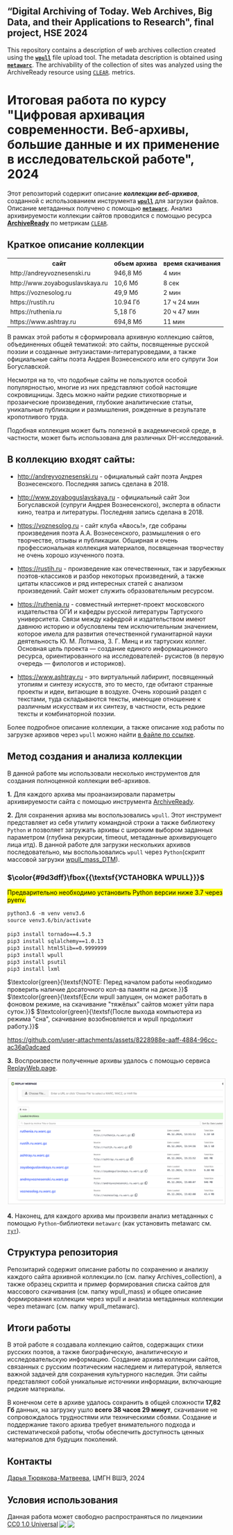 ## “Digital Archiving of Today. Web Archives, Big Data, and their Applications to Research", final project, HSE 2024
This repository contains a description of web archives collection created using the **[`wpull`](https://wpull.readthedocs.io/en/master/)** file upload tool. The metadata description is obtained using **[`metawarc`](https://github.com/datacoon/metawarc)**. The archivability of the collection of sites was analyzed using the ArchiveReady resource using [`CLEAR`](http://purl.pt/24107/1/iPres2013_PDF/CLEAR%20a%20credible%20method%20to%20evaluate%20website%20archivability.pdf). metrics.

# Итоговая работа по курсу "Цифровая архивация современности. Веб-архивы, большие данные и их применение в исследовательской работе", 2024

Этот репозиторий содержит описание ***коллекции веб-архивов***, созданной с использованием инструмента **[`wpull`](https://wpull.readthedocs.io/en/master/)** для загрузки файлов. Описание метаданных получено с помощью **[`metawarc`](https://github.com/datacoon/metawarc)**. Анализ архивируемости коллекции сайтов проводился с помощью ресурса **[ArchiveReady](https://archiveready.com/)** по метрикам [`CLEAR`](http://purl.pt/24107/1/iPres2013_PDF/CLEAR%20a%20credible%20method%20to%20evaluate%20website%20archivability.pdf).


## Краткое описание коллекции

<table>
    <tr>
        <th>сайт</th>
        <th>объем архива</th>
        <th>время скачивания</th>
    </tr>
    <tr>
        <td>http://andreyvoznesenski.ru</td>
        <td>946,8 Мб</td>
        <td>4 мин</td>
    </tr>
    <tr>
        <td>http://www.zoyaboguslavskaya.ru </td>
        <td>10,6 Мб</td>
        <td>8 сек</td>
    </tr>
    <tr>
        <td>https://voznesolog.ru</td>
        <td>49,9 Мб</td>
        <td>2 мин</td>
    </tr>
    <tr>
        <td>https://rustih.ru</td>
        <td>10.94 Гб</td>
        <td>17 ч 24 мин</td>
    </tr>
    <tr>
        <td>https://ruthenia.ru</td>
        <td>5,18 Гб</td>
        <td>20 ч 47 мин</td>
    </tr>
    <tr>
        <td>https://www.ashtray.ru</td>
        <td>694,8 Мб</td>
        <td>11 мин</td>
    </tr>
</table>


В рамках этой работы я сформировала архивную коллекцию сайтов, объединенных общей тематикой: это сайты, посвященные русской поэзии и созданные энтузиастами-литературоведами, а также официальные сайты поэта Андрея Вознесенского или его супруги Зои Богуславской.

Несмотря на то, что подобные сайты не пользуются особой популярностью, многие из них представляют собой настоящие сокровищницы. Здесь можно найти редкие стихотворные и прозаические произведения, глубокие аналитические статьи, уникальные публикации и размышления, рожденные в результате кропотливого труда. 

Подобная коллекция может быть полезной в академической среде, в частности, может быть использована для различных DH-исследований. 


## В коллекцию входят сайты: ##

* http://andreyvoznesenski.ru - официальный сайт поэта Андрея Вознесенского. Последняя запись сделана в 2018.

* http://www.zoyaboguslavskaya.ru - официальный сайт Зои Богуславской (супруги Андрея Вознесенского), эксперта в области кино, театра и литературы. Последняя запись сделана в 2018.

* https://voznesolog.ru - сайт клуба «Авось!», где собраны произведения поэта А.А. Вознесенского, размышления о его творчестве, отзывы и публикации. Обширная и очень профессиональная коллекция материалов, посвященная творчеству не очень хорошо изученного поэта.

* https://rustih.ru - произведение как отечественных, так и зарубежных поэтов-классиков и разбор некоторых произведений, а также цитаты классиков и ряд интересных статей с анализом произведений. Сайт может служить образовательным ресурсом.

* https://ruthenia.ru - совместный интернет-проект московского издательства ОГИ и кафедры русской литературы Тартуского университета. Связи между кафедрой и издательством имеют давнюю историю и обусловлены тем исключительным значением, которое имела для развития отечественной гуманитарной науки деятельность Ю. М. Лотмана, З. Г. Минц и их тартуских коллег. Основная цель проекта — создание единого информационного ресурса, ориентированного на исследователей- русистов (в первую очередь — филологов и историков).

* https://www.ashtray.ru - это виртуальный лабиринт, посвященный утопиям и синтезу искусств, это то место, где обитают странные проекты и идеи, витающие в воздухе. Очень хороший раздел с текстами, туда складываются тексты, имеющие отношение к различным искусствам и их синтезу, в частности, есть редкие тексты и комбинаторной поэзии.


Более подробное описание коллекции, а также описание ход работы по загрузке архивов через `wpull` можно найти [в файле по ссылке](./wpull_metawarc/WPULL_archiving_DTM.pdf).
 

## Метод создания и анализа коллекции

В данной работе мы использовали несколько инструментов для создания полноценной коллекции веб-архивов.

**1.** Для каждого архива мы проанаизировали параметры архивируемости сайта с помощью инструмента [ArchiveReady](https://archiveready.com/).

**2.** Для сохранения архива мы воспользовались `wpull`. Этот инструмент представляет из себя утилиту командной строки а также библиотеку `Python` и позволяет загружать архивы с широким выбором заданных параметром (глубина рекурсии, timeout, метаданные архивирующего лица итд). В данной работе для загрузки нескольких архивов последовательно, мы воспользовались `wpull` через `Python`(скрипт массовой загрузки [wpull_mass_DTM](./wpull_mass/wpull_mass_DTM.py)).


### $\color{#9d3dff}\fbox{{\textsf{УСТАНОВКА WPULL}}}$

<mark>Предварительно необходимо установить Python версии ниже 3.7 через pyenv.</mark>


```
python3.6 -m venv venv3.6
source venv3.6/bin/activate

pip3 install tornado==4.5.3
pip3 install sqlalchemy==1.0.13
pip3 install html5lib==0.9999999
pip3 install wpull
pip3 install psutil
pip3 install lxml 
```
$\textcolor{green}{\textsf{NOTE: Перед началом работы необходимо проверить наличие досаточного кол-ва памяти на диске.}}$
$\textcolor{green}{\textsf{Если wpull запущен, он может работать в фоновом режиме, на скачивание "тяжёлых" сайтов может уйти пара суток.}}$
$\textcolor{green}{\textsf{После выхода компьютера из режима "сна", скачивание возобновляется и wpull продолжит работу.}}$


https://github.com/user-attachments/assets/8228988e-aaff-4884-96cc-ac36a0adcaed



**3.** Воспроизвести полученные архивы удалось с помощью сервиса [ReplayWeb.page](https://replayweb.page/).


 ![рисунок replaywebpage_collection](./pictures/replaywebpage_collection.png)

**4.** Наконец, для каждого архива мы произвели анализ метаданных с помощью `Python`-библиотеки `metawarc` (как установить metawarc см. [`тут`](https://github.com/datacoon/metawarc)).




## Структура репозитория

Репозитарий содержит описание работы по сохранению и анализу каждого сайта архивной коллекции.по (см. папку Archives_collection), а также образец скрипта и пример формирования списка сайтов для массового скачивания (см. папку wpull_mass) и общее описание формирования коллекции через wpull и анализа метаданных коллекции через metawarc (см. папку wpull_metawarc).


## Итоги работы

В этой работе я создавала коллекцию сайтов, содержащих стихи русских поэтов, а также биографическую, аналитическую и исследовательскую информацию.
Создание архива коллекции сайтов, связанных с русским поэтическим наследием и литературой, является важной задачей для сохранения культурного наследия. Эти сайты представляют собой уникальные источники информации, включающие редкие материалы.

В конечном сете в архиве удалось сохранить в общей сложности **17,82 Гб** данных, на загрузку ушло **всего 38 часов 29 минут**, скачивание не сопровождалось трудностями или техническими сбоями.
Создание и поддержание такого архива требует внимательного подхода и систематической работы, чтобы обеспечить доступность ценных материалов для будущих поколений.




## Контакты
[Дарья Тюрякова-Матвеева](https://github.com/DariaTM), 
ЦМГН ВШЭ,
2024

## Условия использования 
<p xmlns:cc="http://creativecommons.org/ns#" >Данная работа может свободно распространяться по лицензиии <a href="http://creativecommons.org/publicdomain/zero/1.0?ref=chooser-v1" target="_blank" rel="license noopener noreferrer" style="display:inline-block;">CC0 1.0 Universal<img style="height:22px!important;margin-left:3px;vertical-align:text-bottom;" src="https://mirrors.creativecommons.org/presskit/icons/cc.svg?ref=chooser-v1"><img style="height:22px!important;margin-left:3px;vertical-align:text-bottom;" src="https://mirrors.creativecommons.org/presskit/icons/zero.svg?ref=chooser-v1"></a></p>
